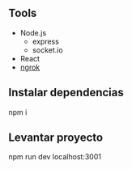 ## Tools
  - Node.js
    - express
    - socket.io
  - React
  - [ngrok](https://ngrok.com/)

## Instalar dependencias
  npm i
## Levantar proyecto
  npm run dev
  localhost:3001
